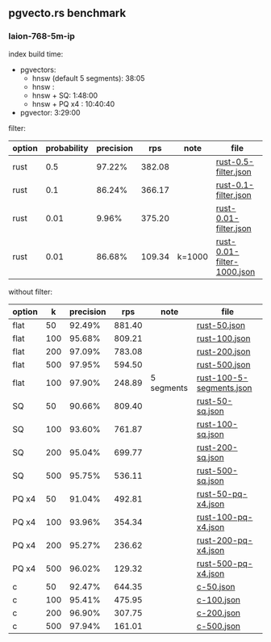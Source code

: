 ## pgvecto.rs benchmark

### laion-768-5m-ip

index build time:
- pgvectors:
  - hnsw (default 5 segments): 38:05
  - hnsw : 
  - hnsw + SQ: 1:48:00
  - hnsw + PQ x4 : 10:40:40
- pgvector: 3:29:00

filter:

| option | probability | precision | rps    | note   | file                                                     |
| ------ | ----------- | --------- | ------ | ------ | -------------------------------------------------------- |
| rust   | 0.5         | 97.22%    | 382.08 |        | [rust-0.5-filter.json](rust-0.5-filter.json)             |
| rust   | 0.1         | 86.24%    | 366.17 |        | [rust-0.1-filter.json](rust-0.1-filter.json)             |
| rust   | 0.01        | 9.96%     | 375.20 |        | [rust-0.01-filter.json](rust-0.01-filter.json)           |
| rust   | 0.01        | 86.68%    | 109.34 | k=1000 | [rust-0.01-filter-1000.json](rust-0.01-filter-1000.json) |

without filter:

| option | k   | precision | rps    | note       | file                                                 |
| ------ | --- | --------- | ------ | ---------- | ---------------------------------------------------- |
| flat   | 50  | 92.49%    | 881.40 |            | [rust-50.json](rust-50.json)                         |
| flat   | 100 | 95.68%    | 809.21 |            | [rust-100.json](rust-100.json)                       |
| flat   | 200 | 97.09%    | 783.08 |            | [rust-200.json](rust-200.json)                       |
| flat   | 500 | 97.95%    | 594.50 |            | [rust-500.json](rust-500.json)                       |
| flat   | 100 | 97.90%    | 248.89 | 5 segments | [rust-100-5-segments.json](rust-100-5-segments.json) |
| SQ     | 50  | 90.66%    | 809.40 |            | [rust-50-sq.json](rust-50-sq.json)                   |
| SQ     | 100 | 93.60%    | 761.87 |            | [rust-100-sq.json](rust-100-sq.json)                 |
| SQ     | 200 | 95.04%    | 699.77 |            | [rust-200-sq.json](rust-200-sq.json)                 |
| SQ     | 500 | 95.75%    | 536.11 |            | [rust-500-sq.json](rust-500-sq.json)                 |
| PQ x4  | 50  | 91.04%    | 492.81 |            | [rust-50-pq-x4.json](rust-50-pq-x4.json)             |
| PQ x4  | 100 | 93.96%    | 354.34 |            | [rust-100-pq-x4.json](rust-100-pq-x4.json)           |
| PQ x4  | 200 | 95.27%    | 236.62 |            | [rust-200-pq-x4.json](rust-200-pq-x4.json)           |
| PQ x4  | 500 | 96.02%    | 129.32 |            | [rust-500-pq-x4.json](rust-500-pq-x4.json)           |
| c      | 50  | 92.47%    | 644.35 |            | [c-50.json](c-50.json)                               |
| c      | 100 | 95.41%    | 475.95 |            | [c-100.json](c-100.json)                             |
| c      | 200 | 96.90%    | 307.75 |            | [c-200.json](c-200.json)                             |
| c      | 500 | 97.94%    | 161.01 |            | [c-500.json](c-500.json)                             |
